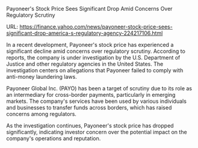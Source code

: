 Payoneer's Stock Price Sees Significant Drop Amid Concerns Over Regulatory Scrutiny

URL: https://finance.yahoo.com/news/payoneer-stock-price-sees-significant-drop-america-s-regulatory-agency-224217106.html

In a recent development, Payoneer's stock price has experienced a significant decline amid concerns over regulatory scrutiny. According to reports, the company is under investigation by the U.S. Department of Justice and other regulatory agencies in the United States. The investigation centers on allegations that Payoneer failed to comply with anti-money laundering laws.

Payoneer Global Inc. (PAYO) has been a target of scrutiny due to its role as an intermediary for cross-border payments, particularly in emerging markets. The company's services have been used by various individuals and businesses to transfer funds across borders, which has raised concerns among regulators.

As the investigation continues, Payoneer's stock price has dropped significantly, indicating investor concern over the potential impact on the company's operations and reputation.